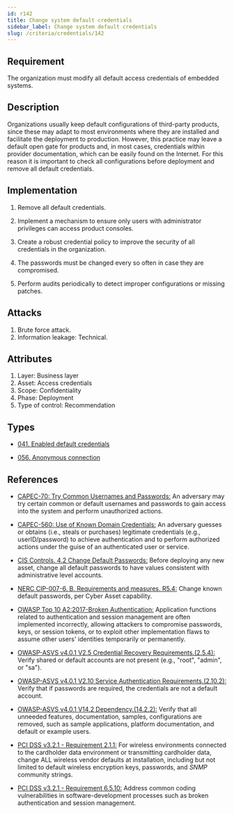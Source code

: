 ```yaml
---
id: r142
title: Change system default credentials
sidebar_label: Change system default credentials
slug: /criteria/credentials/142
---
```


## Requirement

The organization must modify
all default access credentials
of embedded systems.

## Description

Organizations usually keep default configurations
of third-party products,
since these may adapt to most environments
where they are installed
and facilitate the deployment to production.
However,
this practice may leave a default open gate
for products and,
in most cases,
credentials within provider documentation,
which can be easily found on the Internet.
For this reason
it is important to check
all configurations before deployment
and remove all default credentials.

## Implementation

1. Remove all default credentials.

2. Implement a mechanism
to ensure only users
with administrator privileges
can access product consoles.

3. Create a robust credential policy
to improve the security of all credentials
in the organization.

4. The passwords must be changed
every so often
in case they are compromised.

5. Perform audits periodically
to detect improper configurations
or missing patches.

## Attacks

1. Brute force attack.
2. Information leakage: Technical.

## Attributes

1. Layer: Business layer
2. Asset: Access credentials
3. Scope: Confidentiality
4. Phase: Deployment
5. Type of control: Recommendation

## Types

- [041. Enabled default credentials](/types/041)

- [056. Anonymous connection](/types/056)

## References

- [CAPEC-70: Try Common Usernames and Passwords:](http://capec.mitre.org/data/definitions/70.html)
An adversary may try certain common
or default usernames and passwords
to gain access into the system
and perform unauthorized actions.

- [CAPEC-560: Use of Known Domain Credentials:](http://capec.mitre.org/data/definitions/560.html)
An adversary guesses or obtains (i.e., steals or purchases)
legitimate credentials (e.g., userID/password)
to achieve authentication
and to perform authorized actions under the guise
of an authenticated user or service.

- [CIS Controls. 4.2 Change Default Passwords:](https://www.cisecurity.org/controls/)
Before deploying any new asset,
change all default passwords
to have values consistent
with administrative level accounts.

- [NERC CIP-007-6. B. Requirements and measures. R5.4:](https://www.nerc.com/pa/Stand/Reliability%20Standards/CIP-007-6.pdf)
Change known default passwords,
per Cyber Asset capability.

- [OWASP Top 10 A2:2017-Broken Authentication:](https://owasp.org/www-project-top-ten/OWASP_Top_Ten_2017/Top_10-2017_A2-Broken_Authentication)
Application functions related to authentication
and session management are
often implemented incorrectly,
allowing attackers to compromise passwords,
keys, or session tokens,
or to exploit other implementation flaws
to assume other users' identities
temporarily or permanently.

- [OWASP-ASVS v4.0.1 V2.5 Credential Recovery Requirements.(2.5.4):](https://owasp.org/www-pdf-archive/OWASP_Application_Security_Verification_Standard_4.0-en.pdf)
Verify shared or default accounts are not present
(e.g., "root", "admin", or "sa").

- [OWASP-ASVS v4.0.1 V2.10 Service Authentication Requirements.(2.10.2):](https://owasp.org/www-pdf-archive/OWASP_Application_Security_Verification_Standard_4.0-en.pdf)
Verify that if passwords are required,
the credentials are not a default account.

- [OWASP-ASVS v4.0.1 V14.2 Dependency.(14.2.2):](https://owasp.org/www-pdf-archive/OWASP_Application_Security_Verification_Standard_4.0-en.pdf)
Verify that all unneeded features,
documentation, samples, configurations
are removed,
such as sample applications,
platform documentation,
and default or example users.

- [PCI DSS v3.2.1 - Requirement 2.1.1:](https://www.pcisecuritystandards.org/documents/PCI_DSS_v3-2-1.pdf)
For wireless environments connected
to the cardholder data environment
or transmitting cardholder data,
change ALL wireless vendor defaults
at installation,
including but not limited
to default wireless encryption keys,
passwords,
and *SNMP* community strings.

- [PCI DSS v3.2.1 - Requirement 6.5.10:](https://www.pcisecuritystandards.org/documents/PCI_DSS_v3-2-1.pdf)
Address common coding vulnerabilities
in software-development processes
such as broken authentication
and session management.
